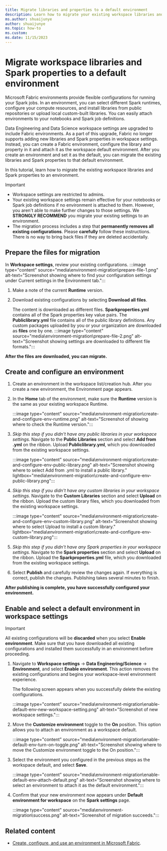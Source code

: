 ```yaml
---
title: Migrate libraries and properties to a default environment
description: Learn how to migrate your existing workspace libraries and Apache Spark properties to a default Fabric environment.
ms.author: shuaijunye
author: shuaijunye
ms.topic: how-to
ms.custom:
ms.date: 11/15/2023
---
```


# Migrate workspace libraries and Spark properties to a default environment

Microsoft Fabric environments provide flexible configurations for running your Spark jobs. In an environment, you can select different Spark runtimes, configure your compute resources, and install libraries from public repositories or upload local custom-built libraries. You can easily attach environments to your notebooks and Spark job definitions.

Data Engineering and Data Science workspace settings are upgraded to include Fabric environments. As a part of this upgrade, Fabric no longer supports adding new libraries and Spark properties in workspace settings. Instead, you can create a Fabric environment, configure the library and property in it and attach it as the workspace default environment. After you create an environment and set it as the default, you can migrate the existing libraries and Spark properties to that default environment.

In this tutorial, learn how to migrate the existing workspace libraries and Spark properties to an environment.

> [!IMPORTANT]
>
> - Workspace settings are restricted to admins.
> - Your existing workspace settings remain effective for your notebooks or Spark job definitions if no environment is attached to them. However, you aren't able to make further changes to those settings. We **STRONGLY RECOMMEND** you migrate your existing settings to an environment.
> - The migration process includes a step that **permanently removes all existing configurations**. Please **carefully** follow these instructions. There is no way to bring back files if they are deleted accidentally.

## Prepare the files for migration

In **Workspace settings**, review your existing configurations.
:::image type="content" source="media\environment-migration\prepare-file-1.png" alt-text="Screenshot showing where to find your configuration settings under Current settings in the Environment tab.":::

1. Make a note of the current **Runtime** version.

1. Download existing configurations by selecting **Download all files**.

    The content is downloaded as different files. **Sparkproperties.yml** contains all of the Spark properties key value pairs. The **Publiclibrary.yml** file contains all of the public library definitions. Any custom packages uploaded by you or your organization are downloaded as **files** one by one.
    :::image type="content" source="media\environment-migration\prepare-file-2.png" alt-text="Screenshot showing settings are downloaded to different file formats.":::

**After the files are downloaded, you can migrate.**

## Create and configure an environment

1. Create an environment in the workspace list/creation hub. After you create a new environment, the Environment page appears.

2. In the **Home** tab of the environment, make sure the **Runtime** version is the same as your existing workspace Runtime.

    :::image type="content" source="media\environment-migration\create-and-configure-env-runtime.png" alt-text="Screenshot of showing where to check the Runtime version.":::

3. *Skip this step if you didn't have any public libraries in your workspace settings.* Navigate to the **Public Libraries** section and select **Add from .yml** on the ribbon. Upload **Publiclibrary.yml**, which you downloaded from the existing workspace settings.

    :::image type="content" source="media\environment-migration\create-and-configure-env-public-library.png" alt-text="Screenshot showing where to select Add from .yml to install a public library." lightbox="media\environment-migration\create-and-configure-env-public-library.png":::

4. *Skip this step if you didn't have any custom libraries in your workspace settings.* Navigate to the **Custom Libraries** section and select **Upload** on the ribbon. Upload the custom library files, which you downloaded from the existing workspace settings.

    :::image type="content" source="media\environment-migration\create-and-configure-env-custom-library.png" alt-text="Screenshot showing where to select Upload to install a custom library." lightbox="media\environment-migration\create-and-configure-env-custom-library.png":::

5. *Skip this step if you didn't have any Spark properties in your workspace settings.* Navigate to the **Spark properties** section and select **Upload** on the ribbon. Upload the **Sparkproperties.yml** file, which you downloaded from the existing workspace settings.

6. Select **Publish** and carefully review the changes again. If everything is correct, publish the changes. Publishing takes several minutes to finish.

**After publishing is complete, you have successfully configured your environment.**

## Enable and select a default environment in workspace settings

> [!IMPORTANT]
> All existing configurations will be **discarded** when you select **Enable environment**. Make sure that you have downloaded all existing configurations and installed them successfully in an environment before proceeding.

1. Navigate to **Workspace settings** -> **Data Engineering/Science** -> **Environment**, and select **Enable environment**. This action removes the existing configurations and begins your workspace-level environment experience.

    The following screen appears when you successfully delete the existing configurations.

    :::image type="content" source="media\environment-migration\enable-default-env-new-workspace-setting.png" alt-text="Screenshot of new workspace settings.":::

1. Move the **Customize environment** toggle to the **On** position. This option allows you to attach an environment as a workspace default.

    :::image type="content" source="media\environment-migration\enable-default-env-turn-on-toggle.png" alt-text="Screenshot showing where to move the Customize environment toggle to the On position.":::

1. Select the environment you configured in the previous steps as the workspace default, and select **Save**.

    :::image type="content" source="media\environment-migration\enable-default-env-attach-default.png" alt-text="Screenshot showing where to select an environment to attach it as the default environment.":::

1. Confirm that your new environment now appears under **Default environment for workspace** on the **Spark settings** page.

    :::image type="content" source="media\environment-migration\success.png" alt-text="Screenshot of migration succeeds.":::

## Related content

- [Create, configure, and use an environment in Microsoft Fabric](create-and-use-environment.md).
